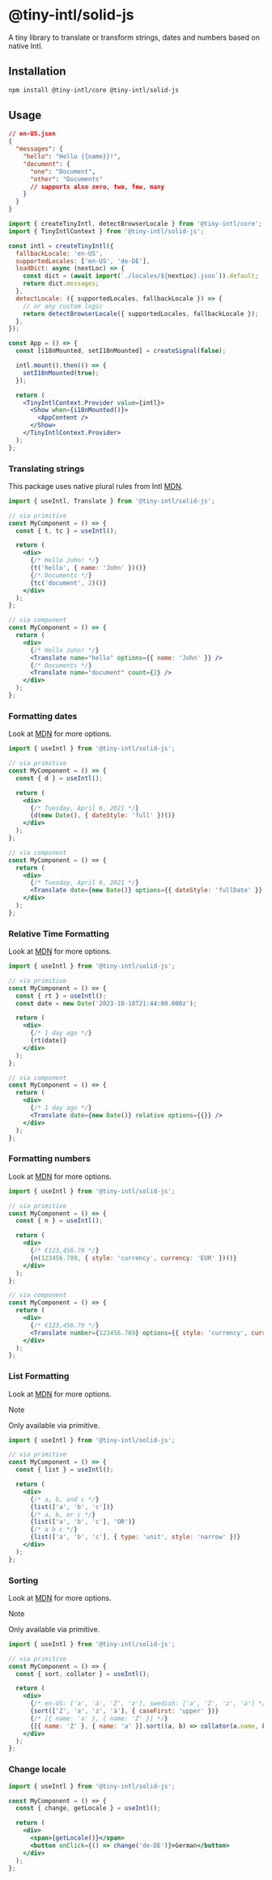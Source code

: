 # @tiny-intl/solid-js

A tiny library to translate or transform strings, dates and numbers based on native Intl.

## Installation

```bash
npm install @tiny-intl/core @tiny-intl/solid-js
```

## Usage

```json
// en-US.json
{
  "messages": {
    "hello": "Hello {{name}}!",
    "document": {
      "one": "Document",
      "other": "Documents"
      // supports also zero, two, few, many
    }
  }
}
```

```jsx
import { createTinyIntl, detectBrowserLocale } from '@tiny-intl/core';
import { TinyIntlContext } from '@tiny-intl/solid-js';

const intl = createTinyIntl({
  fallbackLocale: 'en-US',
  supportedLocales: ['en-US', 'de-DE'],
  loadDict: async (nextLoc) => {
    const dict = (await import(`./locales/${nextLoc}.json`)).default;
    return dict.messages;
  },
  detectLocale: ({ supportedLocales, fallbackLocale }) => {
    // or any custom logic
    return detectBrowserLocale({ supportedLocales, fallbackLocale });
  },
});

const App = () => {
  const [i18nMounted, setI18nMounted] = createSignal(false);

  intl.mount().then(() => {
    setI18nMounted(true);
  });

  return (
    <TinyIntlContext.Provider value={intl}>
      <Show when={i18nMounted()}>
        <AppContent />
      </Show>
    </TinyIntlContext.Provider>
  );
};
```

### Translating strings

This package uses native plural rules from Intl [MDN](https://developer.mozilla.org/en-US/docs/Web/JavaScript/Reference/Global_Objects/Intl/PluralRules).

```jsx
import { useIntl, Translate } from '@tiny-intl/solid-js';

// via primitive
const MyComponent = () => {
  const { t, tc } = useIntl();

  return (
    <div>
      {/* Hello John! */}
      {t('hello', { name: 'John' })()}
      {/* Documents */}
      {tc('document', 2)()}
    </div>
  );
};

// via component
const MyComponent = () => {
  return (
    <div>
      {/* Hello John! */}
      <Translate name="hello" options={{ name: 'John' }} />
      {/* Documents */}
      <Translate name="document" count={2} />
    </div>
  );
};
```

### Formatting dates

Look at [MDN](https://developer.mozilla.org/en-US/docs/Web/JavaScript/Reference/Global_Objects/Intl/DateTimeFormat) for more options.

```jsx
import { useIntl } from '@tiny-intl/solid-js';

// via primitive
const MyComponent = () => {
  const { d } = useIntl();

  return (
    <div>
      {/* Tuesday, April 6, 2021 */}
      {d(new Date(), { dateStyle: 'full' })()}
    </div>
  );
};

// via component
const MyComponent = () => {
  return (
    <div>
      {/* Tuesday, April 6, 2021 */}
      <Translate date={new Date()} options={{ dateStyle: 'fullDate' }} />
    </div>
  );
};
```

### Relative Time Formatting

Look at [MDN](https://developer.mozilla.org/en-US/docs/Web/JavaScript/Reference/Global_Objects/Intl/RelativeTimeFormat) for more options.

```jsx
import { useIntl } from '@tiny-intl/solid-js';

// via primitive
const MyComponent = () => {
  const { rt } = useIntl();
  const date = new Date('2023-10-18T21:44:00.000z');

  return (
    <div>
      {/* 1 day ago */}
      {rt(date)}
    </div>
  );
};

// via component
const MyComponent = () => {
  return (
    <div>
      {/* 1 day ago */}
      <Translate date={new Date()} relative options={{}} />
    </div>
  );
};
```

### Formatting numbers

Look at [MDN](https://developer.mozilla.org/en-US/docs/Web/JavaScript/Reference/Global_Objects/Intl/NumberFormat) for more options.

```jsx
import { useIntl } from '@tiny-intl/solid-js';

// via primitive
const MyComponent = () => {
  const { n } = useIntl();

  return (
    <div>
      {/* €123,456.79 */}
      {n(123456.789, { style: 'currency', currency: 'EUR' })()}
    </div>
  );
};

// via component
const MyComponent = () => {
  return (
    <div>
      {/* €123,456.79 */}
      <Translate number={123456.789} options={{ style: 'currency', currency: 'EUR' }} />
    </div>
  );
};
```

### List Formatting

Look at [MDN](https://developer.mozilla.org/en-US/docs/Web/JavaScript/Reference/Global_Objects/Intl/ListFormat) for more options.

> [!NOTE]  
> Only available via primitive.

```jsx
import { useIntl } from '@tiny-intl/solid-js';

// via primitive
const MyComponent = () => {
  const { list } = useIntl();

  return (
    <div>
      {/* a, b, and c */}
      {list(['a', 'b', 'c'])}
      {/* a, b, or c */}
      {list(['a', 'b', 'c'], 'OR')}
      {/* a b c */}
      {list(['a', 'b', 'c'], { type: 'unit', style: 'narrow' })}
    </div>
  );
};
```

### Sorting

Look at [MDN](https://developer.mozilla.org/en-US/docs/Web/JavaScript/Reference/Global_Objects/Intl/Collator) for more options.

> [!NOTE]
> Only available via primitive.

```jsx
import { useIntl } from '@tiny-intl/solid-js';

// via primitive
const MyComponent = () => {
  const { sort, collator } = useIntl();

  return (
    <div>
      {/* en-US: ['a', 'ä', 'Z', 'z'], swedish: ['a', 'Z', 'z', 'ä'] */}
      {sort(['Z', 'a', 'z', 'ä'], { caseFirst: 'upper' })}
      {/* [{ name: 'a' }, { name: 'Z' }] */}
      {[{ name: 'Z' }, { name: 'a' }].sort((a, b) => collator(a.name, b.name))}
    </div>
  );
};
```

### Change locale

```jsx
import { useIntl } from '@tiny-intl/solid-js';

const MyComponent = () => {
  const { change, getLocale } = useIntl();

  return (
    <div>
      <span>{getLocale()}</span>
      <button onClick={() => change('de-DE')}>German</button>
    </div>
  );
};
```
